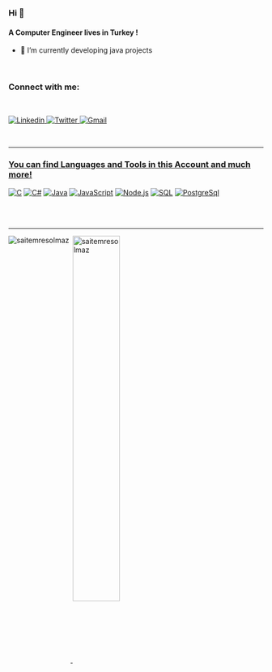 
### Hi 👋
#### A Computer Engineer lives in Turkey !


- 🔭  I’m currently developing java projects

<br>

 ### Connect with me:
<br>
<!-- Social icons section -->
  <p align="left">
        <!-- Linkedin -->
        <a href="https://www.linkedin.com/in/emresolmaz/" target="_blank"><img alt="Linkedin"src="https://img.shields.io/badge/-Linkedin-0A66C2?logo=Linkedin&logoColor=white">
        </a>
	 <!-- Twitter -->
        <a href="https://twitter.com/saitemresolmaz" target="_blank"><img alt="Twitter" src="https://img.shields.io/badge/Twitter-1DA1F2?logo=twitter&logoColor=white">
	<!-- Gmail -->
        <a href="mailto:emre.solmaz106@gmail.com" target="_blank"><img alt="Gmail" src="https://img.shields.io/badge/-Gmail-EA4335&logo=Gmail&logoColor=white">
    </p>
<br/>

---
### You can find Languages and Tools in this Account and much more!

<p>
    <a href="#"><img alt="C" src="https://img.shields.io/badge/C-00599C?logo=c&logoColor=white"></a>
    <a href="#"><img alt="C#" src="https://custom-icon-badges.herokuapp.com/badge/C%23-68217A.svg?logo=cs2&logoColor=white"></a>
    <a href="#"><img alt="Java" src ="https://img.shields.io/badge/Java-ED8B00?logo=java&logoColor=white"></a>  
    <a href="#"><img alt="JavaScript" src="https://img.shields.io/badge/JavaScript-F7DF1E.svg?logo=javascript&logoColor=black"></a>
    <a href="#"><img alt="Node.js" src="https://img.shields.io/badge/Node.js-43853D.svg?logo=node.js&logoColor=white"></a>
    <a href="#"><img alt="SQL" src="https://custom-icon-badges.herokuapp.com/badge/SQL-025E8C.svg?logo=database&logoColor=white"></a>
    <a href="#"><img alt ="PostgreSql" src ="https://img.shields.io/badge/-PostgreSQL-white?logo=postgresql">  
</p>

<br />
<br />

---
<p><img align="left" src="https://github-readme-stats.vercel.app/api/top-langs?username=saitemresolmaz&show_icons=true&locale=en&layout=compact" alt="saitemresolmaz" /></p>
<p>&nbsp;<img align="center" src="https://github-readme-stats.vercel.app/api?username=saitemresolmaz&show_icons=true&locale=en" alt="saitemresolmaz" width="43%" /></p><br />
<br />
	
